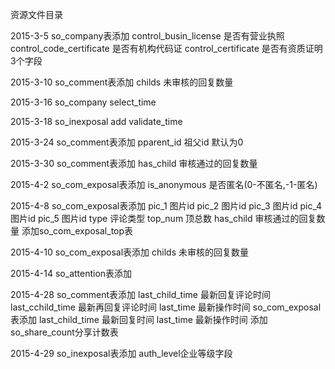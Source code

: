 ﻿资源文件目录

2015-3-5
so_company表添加
control_busin_license    是否有营业执照
control_code_certificate 是否有机构代码证
control_certificate      是否有资质证明
3个字段

2015-3-10
so_comment表添加
childs                   未审核的回复数量

2015-3-16
so_company
select_time

2015-3-18
so_inexposal
add validate_time

2015-3-24
so_comment表添加
pparent_id 祖父id 默认为0

2015-3-30
so_comment表添加
has_child 审核通过的回复数量

2015-4-2
so_com_exposal表添加
is_anonymous 是否匿名(0-不匿名,-1-匿名)

2015-4-8
so_com_exposal表添加
pic_1 图片id
pic_2 图片id
pic_3 图片id
pic_4 图片id
pic_5 图片id
type 评论类型
top_num 顶总数
has_child 审核通过的回复数量
添加so_com_exposal_top表

2015-4-10
so_com_exposal表添加
childs 未审核的回复数量

2015-4-14
so_attention表添加

2015-4-28
so_comment表添加
last_child_time 最新回复评论时间
last_cchild_time 最新再回复评论时间
last_time 最新操作时间
so_com_exposal表添加
last_child_time 最新回复时间
last_time 最新操作时间
添加so_share_count分享计数表

2015-4-29
so_inexposal表添加
auth_level企业等级字段
